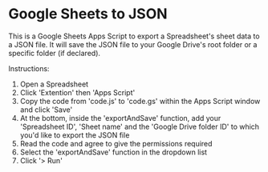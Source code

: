 <h1>Google Sheets to JSON</h1>

This is a Google Sheets Apps Script to export a Spreadsheet's sheet data to a JSON file.
It will save the JSON file to your Google Drive's root folder or a specific folder (if declared).

Instructions:
1. Open a Spreadsheet
2. Click 'Extention' then 'Apps Script'
3. Copy the code from 'code.js' to 'code.gs' within the Apps Script window and click 'Save'
4. At the bottom, inside the 'exportAndSave' function, add your 'Spreadsheet ID', 'Sheet name' and the 'Google Drive folder ID' to which you'd like to export the JSON file
5. Read the code and agree to give the permissions required
6. Select the 'exportAndSave' function in the dropdown list
7. Click '> Run'
